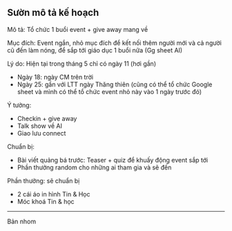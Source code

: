 ## Sườn mô tả kế hoạch

Mô tả: Tổ chức 1 buổi event + give away mang về

Mục đích: Event ngắn, nhỏ mục đích để kết nối thêm người mới và cả người cũ đến làm nóng, để sắp tới giáo dục 1 buổi nữa (Gg sheet AI)

Lý do: Hiện tại trong tháng 5 chỉ có ngày 11 (hơi gần)
- Ngày 18: ngày CM trên trời
- Ngày 25: gần với LTT ngày Thăng thiên (cũng có thể tổ chức Google sheet và mình có thể tổ chức event nhỏ này vào 1 ngày trước đó)

Ý tưởng:
- Checkin + give away
- Talk show về AI
- Giao lưu connect

Chuẩn bị:
- Bài viết quảng bá trước: Teaser + quiz để khuấy động event sắp tới
- Phần thưởng random cho những ai tham gia và sẽ đến

Phần thưởng:
sẽ chuẩn bị
- 2 cái áo in hình Tin & Học
- Móc khoá Tin & học 

---
Bản nhom